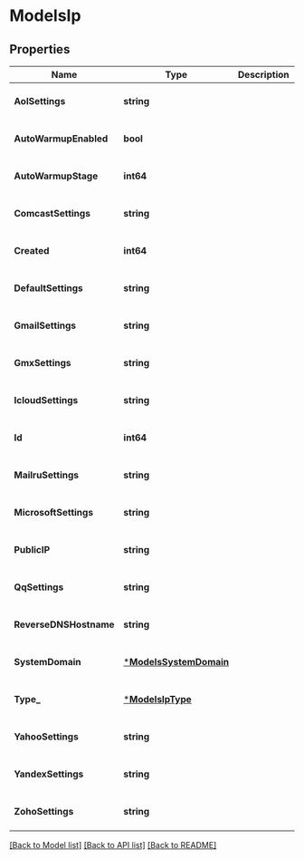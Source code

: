 # ModelsIp

## Properties
Name | Type | Description | Notes
------------ | ------------- | ------------- | -------------
**AolSettings** | **string** |  | [optional] [default to null]
**AutoWarmupEnabled** | **bool** |  | [optional] [default to null]
**AutoWarmupStage** | **int64** |  | [optional] [default to null]
**ComcastSettings** | **string** |  | [optional] [default to null]
**Created** | **int64** |  | [optional] [default to null]
**DefaultSettings** | **string** |  | [optional] [default to null]
**GmailSettings** | **string** |  | [optional] [default to null]
**GmxSettings** | **string** |  | [optional] [default to null]
**IcloudSettings** | **string** |  | [optional] [default to null]
**Id** | **int64** |  | [optional] [default to null]
**MailruSettings** | **string** |  | [optional] [default to null]
**MicrosoftSettings** | **string** |  | [optional] [default to null]
**PublicIP** | **string** |  | [optional] [default to null]
**QqSettings** | **string** |  | [optional] [default to null]
**ReverseDNSHostname** | **string** |  | [optional] [default to null]
**SystemDomain** | [***ModelsSystemDomain**](models.SystemDomain.md) |  | [optional] [default to null]
**Type_** | [***ModelsIpType**](models.IPType.md) |  | [optional] [default to null]
**YahooSettings** | **string** |  | [optional] [default to null]
**YandexSettings** | **string** |  | [optional] [default to null]
**ZohoSettings** | **string** |  | [optional] [default to null]

[[Back to Model list]](../README.md#documentation-for-models) [[Back to API list]](../README.md#documentation-for-api-endpoints) [[Back to README]](../README.md)


